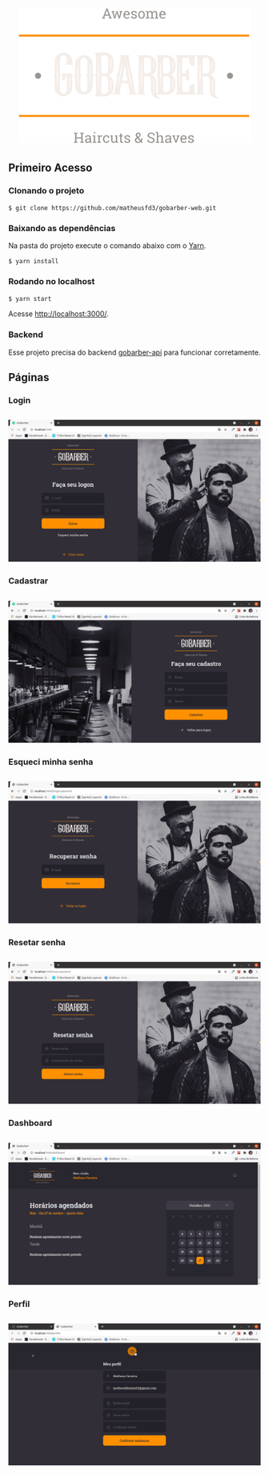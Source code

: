 <h1 align="center">
  <img alt="logo" title="logo" src="src/assets/logo.svg"  />
</h1>

## Primeiro Acesso
### Clonando o projeto
```
$ git clone https://github.com/matheusfd3/gobarber-web.git
```
### Baixando as dependências
Na pasta do projeto execute o comando abaixo com o [Yarn](https://yarnpkg.com/lang/pt-br/).
```
$ yarn install
```
### Rodando no localhost
```
$ yarn start
```
Acesse [http://localhost:3000/](http://localhost:3000/).
### Backend
Esse projeto precisa do backend [gobarber-api](https://github.com/matheusfd3/gobarber-api) para funcionar corretamente.

## Páginas
### **Login**
<h2 align="center">
  <img alt="Login" title="Login" src=".github/signin.png"  />
</h2>

### **Cadastrar**
<h2 align="center">
  <img alt="Cadastrar" title="Cadastrar" src=".github/signup.png" />
</h2>

### **Esqueci minha senha**
<h2 align="center">
  <img alt="Esqueci minha senha" title="Esqueci minha senha" src=".github/forgot-password.png" />
</h2>

### **Resetar senha**
<h2 align="center">
  <img alt="Resetar senha" title="Resetar senha" src=".github/reset-password.png" />
</h2>

### **Dashboard**
<h2 align="center">
  <img alt="Dashboard" title="Dashboard" src=".github/dashboard.png" />
</h2>

### **Perfil**
<h2 align="center">
  <img alt="Perfil" title="Perfil" src=".github/profile.png" />
</h2>

